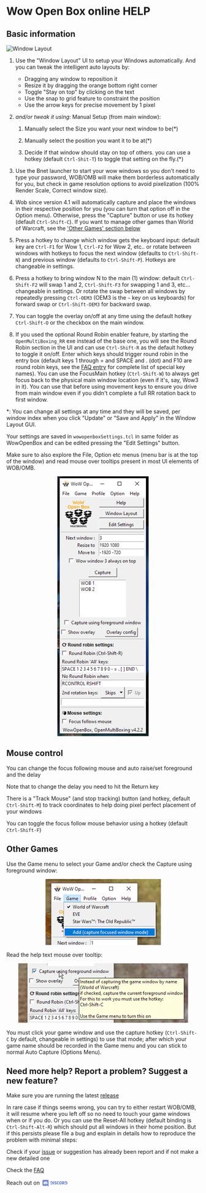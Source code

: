 # Wow Open Box online HELP

## Basic information
![Window Layout](sshotWindowLayout.png)

1. Use the "Window Layout" UI to setup your Windows automatically. And you can tweak the intelligent auto layouts by:
    + Dragging any window to reposition it
    + Resize it by dragging the orange bottom right corner
    + Toggle "Stay on top" by clicking on the text
    + Use the snap to grid feature to constraint the position
    + Use the arrow keys for precise movement by 1 pixel

1. _and/or tweak it using:_ Manual Setup (from main window):

    1. Manually select the Size you want your next window to be(*)

    1. Manually select the position you want it to be at(*)

    1. Decide if that window should stay on top of others. you can use a hotkey (default `Ctrl-Shit-T`) to toggle that setting on the fly.(*)

1. Use the Bnet launcher to start your wow windows so you don't need to type your password, WOB/OMB will make them borderless automatically for you, but check in game resolution options to avoid pixelization (100% Render Scale, Correct window size).

1. Wob since version 4.1 will automatically capture and place the windows in their respective position for you (you can turn that option off in the Option menu). Otherwise, press the "Capture" button or use its hotkey (default `Ctrl-Shift-C`). If you want to manage other games than World of Warcraft, see the ['Other Games' section below](#other-games)

1. Press a hotkey to change which window gets the keyboard input: default key are `Ctrl-F1` for Wow 1, `Ctrl-F2` for Wow 2, etc.. or rotate between windows with hotkeys to focus the next window (defaults to `Ctrl-Shift-N`) and previous window (defaults to `Ctrl-Shift-P`). Hotkeys are changeable in settings.

1. Press a hotkey to bring window N to the main (1) window: default `Ctrl-Shift-F2` will swap 1 and 2,  `Ctrl-Shift-F3` for swapping 1 and 3, etc... changeable in settings. Or rotate the swap between all windows by repeatedly pressing `Ctrl-OEM3` (OEM3 is the `~` key on us keyboards) for forward swap or `Ctrl-Shift-OEM3` for backward swap.

1. You can toggle the overlay on/off at any time using the default hotkey `Ctrl-Shift-O` or the checkbox on the main window.

1. If you used the optional Round Robin enabler feature, by starting the `OpenMultiBoxing_RR` exe instead of the base one, you will see the Round Robin section in the UI and can use `Ctrl-Shift-R` as the default hotkey to toggle it on/off. Enter which keys should trigger round robin in the entry box (default keys 1 through = and SPACE and . (dot) and F10 are round robin keys, see the [FAQ entry](https://github.com/WowOpenBox/WowOpenBox/wiki/FAQ#what-special-key-names-can-i-use-in-the-round-robin-key-list) for complete list of special key names).  You can use the FocusMain hotkey (`Ctrl-Shift-W`) to always get focus back to the physical main window location (even if it's, say, Wow3 in it). You can use that before using movement keys to ensure you drive from main window even if you didn't complete a full RR rotation back to first window.

*: You can change all settings at any time and they will be saved, per window index when you click "Update" or "Save and Apply" in the Window Layout GUI.

Your settings are saved in `wowopenboxSettings.tcl` in same folder as WowOpenBox and can be edited pressing the "Edit Settings" button.

Make sure to also explore the File, Option etc menus (menu bar is at the top of the window) and read mouse over tooltips present in most UI elements of WOB/OMB.

<p align="center">
<img src="sshot4_2.png" alt="WOB / OMB 4.2 Screenshot (with RR)">
</p>

## Mouse control

You can change the focus following mouse and auto raise/set foreground and the delay

Note that to change the delay you need to hit the Return key

There is a "Track Mouse" (and stop tracking) button (and hotkey, default `Ctrl-Shift-M`) to track coordinates to help doing pixel perfect placement of your windows

You can toggle the focus follow mouse behavior using a hotkey (default `Ctrl-Shift-F`)

## Other Games

Use the Game menu to select your Game and/or check the Capture using foreground window:

<p align="center">
<img src="sshot_game_menu.PNG" alt="Game Menu screenshot">
</p>

Read the help text mouse over tooltip:

<p align="center">
<img src="sshot_capturefg.png" alt="Capture foreground screenshot">
</p>

You must click your game window and use the capture hotkey (`Ctrl-Shift-C` by default, changeable in settings) to use that mode; after which your game name should be recorded in the Game menu and you can stick to normal Auto Capture (Options Menu).


## Need more help? Report a problem? Suggest a new feature?

Make sure you are running the latest [release](https://github.com/WowOpenBox/WowOpenBox/releases)

In rare case if things seems wrong, you can try to either restart WOB/OMB, it will resume where you left off so no need to touch your game windows when or if you do. Or you can use the Reset-All hotkey (default binding is `Ctrl-Shift-Alt-R`) which should put all windows in their home position. But if this persists please file a bug and explain in details how to reproduce the problem with minimal steps:

Check if your [issue](https://github.com/WowOpenBox/WowOpenBox/issues/) or suggestion has already been report and if not make a new detailed one

Check the [FAQ](https://github.com/WowOpenBox/WowOpenBox/wiki/FAQ)

Reach out on <a href="https://discord.gg/SMGvEeb"><img src="discord.svg" alt="Discord" align="center" height="24pt"></a>
